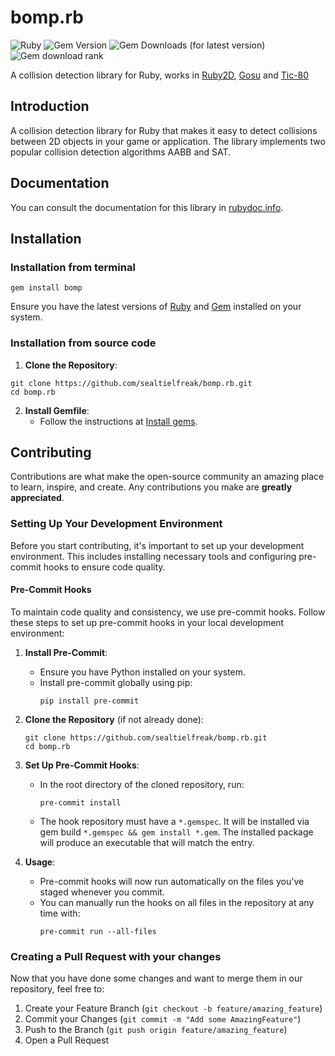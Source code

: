 # bomp.rb

![Ruby](https://img.shields.io/badge/Ruby-CC342D?logo=ruby)
![Gem Version](https://img.shields.io/gem/v/bomp)
![Gem Downloads (for latest version)](https://img.shields.io/gem/dtv/bomp)
![Gem download rank](https://img.shields.io/gem/rt/bomp)

A collision detection library for Ruby, works in [Ruby2D](https://github.com/ruby2d/ruby2d), [Gosu](https://github.com/gosu/gosu) and [Tic-80](https://github.com/nesbox/TIC-80)

## Introduction

A collision detection library for Ruby that makes it easy to detect collisions between 2D objects in your game or application. The library implements two popular collision detection algorithms AABB and SAT.

## Documentation
You can consult the documentation for this library in [rubydoc.info](https://www.rubydoc.info/gems/bomp/index).

## Installation

### Installation from terminal

```shell
gem install bomp
```
Ensure you have the latest versions of [Ruby](https://www.ruby-lang.org/) and [Gem](https://rubygems.org/pages/download) installed on your system.

### Installation from source code

1. **Clone the Repository**:
```shell
git clone https://github.com/sealtielfreak/bomp.rb.git
cd bomp.rb
```
2. **Install Gemfile**:
   - Follow the instructions at [Install gems](https://www.bacancytechnology.com/blog/install-ruby-gems).

## Contributing

Contributions are what make the open-source community an amazing place to learn, inspire, and create. Any contributions you make are **greatly appreciated**.

### Setting Up Your Development Environment

Before you start contributing, it's important to set up your development environment. This includes installing necessary tools and configuring pre-commit hooks to ensure code quality.

#### Pre-Commit Hooks

To maintain code quality and consistency, we use pre-commit hooks. Follow these steps to set up pre-commit hooks in your local development environment:

1. **Install Pre-Commit**:
    - Ensure you have Python installed on your system.
    - Install pre-commit globally using pip:
      ```
      pip install pre-commit
      ```

2. **Clone the Repository** (if not already done):
   ```
   git clone https://github.com/sealtielfreak/bomp.rb.git
   cd bomp.rb
   ```

3. **Set Up Pre-Commit Hooks**:
    - In the root directory of the cloned repository, run:
      ```
      pre-commit install
      ```
    - The hook repository must have a `*.gemspec`. It will be installed via gem build `*.gemspec && gem install *.gem`. The installed package will produce an executable that will match the entry.

4. **Usage**:
    - Pre-commit hooks will now run automatically on the files you've staged whenever you commit.
    - You can manually run the hooks on all files in the repository at any time with:
      ```
      pre-commit run --all-files
      ```

### Creating a Pull Request with your changes

Now that you have done some changes and want to merge them in our repository, feel free to:

1. Create your Feature Branch (`git checkout -b feature/amazing_feature`)
2. Commit your Changes (`git commit -m "Add some AmazingFeature"`)
3. Push to the Branch (`git push origin feature/amazing_feature`)
4. Open a Pull Request